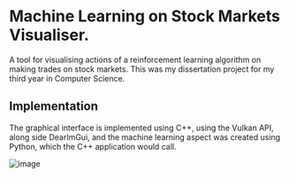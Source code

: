 # Machine Learning on Stock Markets Visualiser.
A tool for visualising actions of a reinforcement learning algorithm on making trades on stock markets.
This was my dissertation project for my third year in Computer Science.

## Implementation
The graphical interface is implemented using C++, using the Vulkan API, along side DearImGui, and the machine learning aspect was created using Python, which the C++ application would call. 

![image](https://github.com/Benasm123/Stock-Market-Visualiser/assets/74568812/7bee2200-7fd4-48ed-8d2d-811c0242e754)
